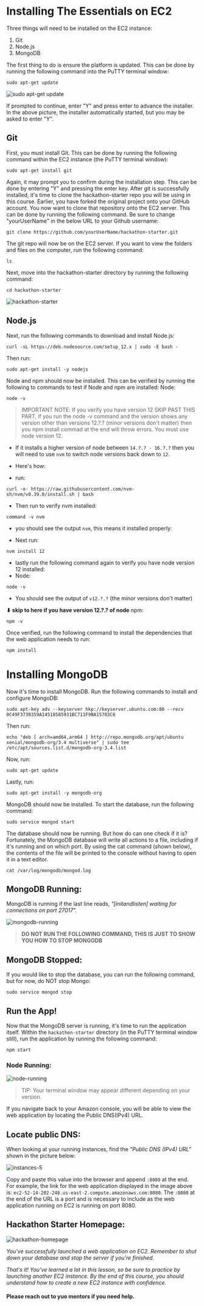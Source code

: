 # Installing The Essentials on EC2
Three things will need to be installed on the EC2 instance:

1. Git
2. Node.js
3. MongoDB

The first thing to do is ensure the platform is updated. This can be done by running the following command into the PuTTY terminal window:

```
sudo apt-get update
```

![sudo apt-get update](images/apt-get-1.png)

If prompted to continue, enter "Y" and press enter to advance the installer. In the above picture, the installer automatically started, but you may be asked to enter "Y".

## Git

First, you must install Git. This can be done by running the following command within the EC2 instance (the PuTTY terminal window):

```
sudo apt-get install git
```

Again, it may prompt you to confirm during the installation step. This can be done by entering "Y" and pressing the enter key. After git is successfully installed, it's time to clone the hackathon-starter repo you will be using in this course. Earlier, you have forked the original project onto your GitHub account. You now want to clone that repository onto the EC2 server. This can be done by running the following command. Be sure to change "yourUserName" in the below URL to your Github username:

```
git clone https://github.com/yourUserName/hackathon-starter.git
```
The git repo will now be on the EC2 server. If you want to view the folders and files on the computer, run the following command:

```
ls
```

Next, move into the hackathon-starter directory by running the following command:

```
cd hackathon-starter
```

![hackathon-starter](images/ls-hs-2.png)

## Node.js

Next, run the following commands to download and install Node.js:

```
curl -sL https://deb.nodesource.com/setup_12.x | sudo -E bash -
```
Then run:

```
sudo apt-get install -y nodejs
```

Node and npm should now be installed. This can be verified by running the following to commands to test if Node and npm are installed:
Node:
```
node -v
```
> IMPORTANT NOTE: If you verify you have version 12 SKIP PAST THIS PART, if you run the node -v command and the version shows any version other than versions 12.?.? (minor versions don't matter) then you npm install commad at the end will throw errors.  You must use node version 12.

- If it installs a higher version of node between `14.?.? - 16.?.?` then you will need to use `nvm` to switch node versions back down to `12`. 




- Here's how:

- run:
```
curl -o- https://raw.githubusercontent.com/nvm-sh/nvm/v0.39.0/install.sh | bash
```
- Then run to verify nvm installed:
```
command -v nvm
```

- you should see the output `nvm`, this means it installed properly:

- Next run: 
```
nvm install 12
```
- lastly run the following command again to verify you have node version 12 installed:
- Node:
```
node -v
```

- You should see the output of 
`v12.?.?` (the minor versions don't matter)

**⬇ skip to here if you have version 12.?.? of node**
npm:
```
npm -v
```

Once verified, run the following command to install the dependencies that the web application needs to run:

```
npm install
```


# Installing MongoDB

Now it's time to install MongoDB. Run the following commands to install and configure MongoDB:

```
sudo apt-key adv --keyserver hkp://keyserver.ubuntu.com:80 --recv 0C49F3730359A14518585931BC711F9BA15703C6
```

Then run:

```
echo "deb [ arch=amd64,arm64 ] http://repo.mongodb.org/apt/ubuntu xenial/mongodb-org/3.4 multiverse" | sudo tee /etc/apt/sources.list.d/mongodb-org-3.4.list
```
Now, run:

```
sudo apt-get update
```

Lastly, run:

```
sudo apt-get install -y mongodb-org
```
MongoDB should now be installed. To start the database, run the following command:

```
sudo service mongod start
```

The database should now be running. But how do can one check if it is? Fortunately, the MongoDB database will write all actions to a file, including if it's running and on which port. By using the cat command (shown below), the contents of the file will be printed to the console without having to open it in a text editor.

```
cat /var/log/mongodb/mongod.log
```

## MongoDB Running:
MongoDB is running if the last line reads, *"[initandlisten] waiting for connections on port 27017".*

![mongodb-running](images/mongodb-running-3.png)

>**DO NOT RUN THE FOLLOWING COMMAND, THIS IS JUST TO SHOW YOU HOW TO STOP MONGODB**

## MongoDB Stopped:
If you would like to stop the database, you can run the following command, but for now, do NOT stop Mongo:

```
sudo service mongod stop
```

## Run the App!

Now that the MongoDB server is running, it's time to run the application itself. Within the `hackathon-starter` directory (in the PuTTY terminal window still), run the application by running the following command:

```
npm start
```

### Node Running:
![node-running](images/node-running-4.png)
>TIP: Your terminal window may appear different depending on your version.

If you navigate back to your Amazon console, you will be able to view the web application by locating the Public DNS(IPv4) URL.

## Locate public DNS:
When looking at your running instances, find the *"Public DNS (IPv4) URL"* shown in the picture below:

![instances-5](images/instances-5.png)

Copy and paste this value into the browser and append `:8080` at the end. For example, the link for the web application displayed in the image above is: `ec2-52-14-202-248.us-east-2.compute.amazonaws.com:8080`. The `:8080` at the end of the URL is a port and is necessary to include as the web application running on EC2 is running on port 8080.

## Hackathon Starter Homepage:
![hackathon-homepage](images/hs-homepage-6.png)


*You've successfully launched a web application on EC2. Remember to shut down your database and stop the server if you're finished.*

*That's it! You've learned a lot in this lesson, so be sure to practice by launching another EC2 instance. By the end of this course, you should understand how to create a new EC2 instance with confidence.*


#### Please reach out to yuo mentors if you need help. 